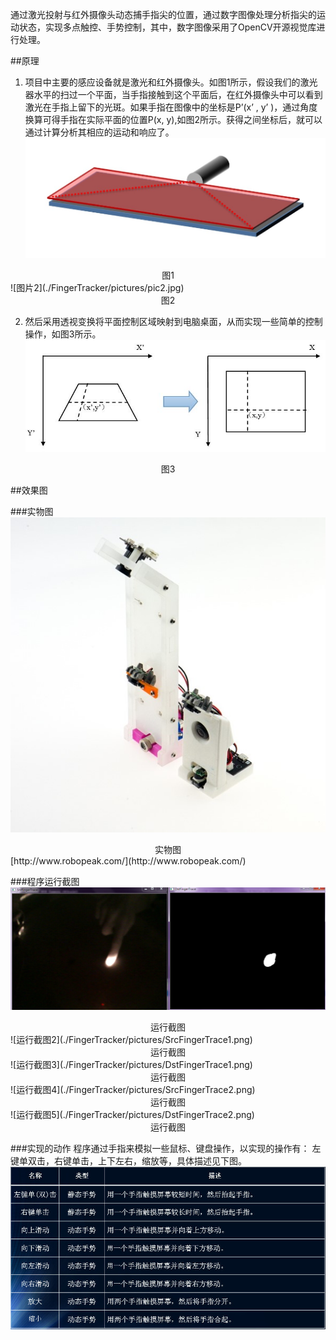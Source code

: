 通过激光投射与红外摄像头动态捕手指尖的位置，通过数字图像处理分析指尖的运动状态，实现多点触控、手势控制，其中，数字图像采用了OpenCV开源视觉库进行处理。

##原理
1. 项目中主要的感应设备就是激光和红外摄像头。如图1所示，假设我们的激光器水平的扫过一个平面，当手指接触到这个平面后，在红外摄像头中可以看到激光在手指上留下的光斑。如果手指在图像中的坐标是P’(x’ , y’ )，通过角度换算可得手指在实际平面的位置P(x, y),如图2所示。获得之间坐标后，就可以通过计算分析其相应的运动和响应了。
![图片1](./FingerTracker/pictures/pic1.jpg)
<center>图1</center>
![图片2](./FingerTracker/pictures/pic2.jpg)
<center>图2</center>

2. 然后采用透视变换将平面控制区域映射到电脑桌面，从而实现一些简单的控制操作，如图3所示。
![图片3](./FingerTracker/pictures/pic3.jpg)
<center>图3</center>

##效果图

###实物图
![实物图](./FingerTracker/pictures/pic4.jpg)
<center>实物图</center>
[http://www.robopeak.com/](http://www.robopeak.com/)

###程序运行截图
![运行截图1](./FingerTracker/pictures/pic5.jpg)
<center>运行截图</center>
![运行截图2](./FingerTracker/pictures/SrcFingerTrace1.png)
<center>运行截图</center>
![运行截图3](./FingerTracker/pictures/DstFingerTrace1.png)
<center>运行截图</center>
![运行截图4](./FingerTracker/pictures/SrcFingerTrace2.png)
<center>运行截图</center>
![运行截图5](./FingerTracker/pictures/DstFingerTrace2.png)
<center>运行截图</center>

###实现的动作
程序通过手指来模拟一些鼠标、键盘操作，以实现的操作有：
左键单双击，右键单击，上下左右，缩放等，具体描述见下图。
![动作描述](./FingerTracker/pictures/pic6.jpg)